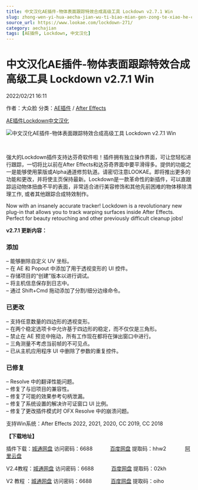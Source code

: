 ```yaml
---
title: 中文汉化AE插件-物体表面跟踪特效合成高级工具 Lockdown v2.7.1 Win
slug: zhong-wen-yi-hua-aecha-jian-wu-ti-biao-mian-gen-zong-te-xiao-he-cheng-gao-ji-gong-ju-lockdown-v2-7-1-win
source_url: https://www.lookae.com/lockdown-271/
category: aechajian
tags: [AE插件, Lockdown, 中文汉化]
---
```

# 中文汉化AE插件-物体表面跟踪特效合成高级工具 Lockdown v2.7.1 Win

2022/02/21 16:11

作者：大众脸
分类：[AE插件](https://www.lookae.com/after-effects/aechajian/) / [After Effects](https://www.lookae.com/after-effects/)

[AE插件](https://www.lookae.com/tag/ae%e6%8f%92%e4%bb%b6/)[Lockdown](https://www.lookae.com/tag/lockdown/)[中文汉化](https://www.lookae.com/tag/%e4%b8%ad%e6%96%87%e6%b1%89%e5%8c%96/)

![中文汉化AE插件-物体表面跟踪特效合成高级工具 Lockdown v2.7.1 Win](https://www.lookae.com/wp-content/uploads/2019/10/Lockdown.jpg "中文汉化AE插件-物体表面跟踪特效合成高级工具 Lockdown v2.7.1 Win-LookAE.com")

[﻿﻿﻿](https://cloud.video.taobao.com//play/u/705956171/p/1/e/6/t/1/318386610195.mp4)

强大的Lockdown插件支持达芬奇软件啦！插件拥有独立操作界面，可让您轻松进行跟踪，一切将比以前在After Effects和达芬奇界面中要平滑得多。提供的功能之一是能够使用蒙版或Alpha通道修剪轨道。请密切注意LOOKAE。即将推出更多的功能和更改，并将使主页保持最新。Lockdown是一款革命性的新插件，可以直跟踪运动物体扭曲不平的表面，非常适合进行美容修饰和其他先前困难的物体移除清理工作, 或者其他跟踪合成特效制作。

Now with an insanely accurate tracker! Lockdown is a revolutionary new plug-in that allows you to track warping surfaces inside After Effects. Perfect for beauty retouching and other previously difficult cleanup jobs!

**v2.7.1 更新内容：**

### 添加  
– 能够删除自定义 UV 坐标。  
– 在 AE 和 Popout 中添加了用于透视变形的 UI 控件。  
– 存储项目的“创建”版本以进行调试。  
– 将主机信息保存到日志中。  
– 通过 Shift+Cmd 拖动添加了分割/细分边缘命令。

### 已更改  
– 支持任意数量的四边形的透视变形。  
– 在两个稳定选项卡中允许基于四边形的稳定，而不仅仅是三角形。  
– 禁止在 AE 预览中拖动，所有工作现在都将在弹出窗口中进行。  
– 三角测量不考虑当前帧的不可见点。  
– 已从主机应用程序 UI 中删除了参数的重复控件。

### 已修复  
– Resolve 中的翻译性能问题。  
– 修复了与旧项目的兼容性。  
– 修复了可能的效果参考句柄泄漏。  
– 修复了系统设置的解决许可证窗口 UI 比例。  
– 修复了更改插件模式时 OFX Resolve 中的崩溃问题。

支持Win系统：After Effects 2022, 2021, 2020, CC 2019, CC 2018

**【下载地址】**

插件下载：[城通网盘](https://url70.ctfile.com/f/2827370-545976529-e87c3a) 访问密码：6688            [百度网盘](https://pan.baidu.com/s/1tBnonMjNVrZs_88L6kbMVQ?pwd=hhw2) 提取码：hhw2             [阿里云盘](https://www.aliyundrive.com/s/HeJpwYBzdWe)

V2.4教程：[城通网盘](https://089u.com/f/680462-502067783-dcc3cb) 访问密码：6688            [百度网盘](https://pan.baidu.com/s/141jyi3Nrba6Z6uUeccofpQ) 提取码：02kh

V2 教程 ：[城通网盘](https://089u.com/f/680462-495135746-bf69b7) 访问密码：6688             [百度网盘](https://pan.baidu.com/s/1yJ0tcRCvlspPF97iOHvM_g) 提取码：oiho
